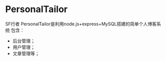 # PersonalTailor
SF行者
PersonalTailor是利用node.js+express+MySQL搭建的简单个人博客系统
包含：
* 后台管理；
* 用户管理；
* 文章管理等；

